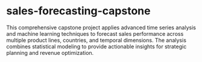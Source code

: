 # sales-forecasting-capstone
This comprehensive capstone project applies advanced time series analysis and machine learning techniques to forecast sales performance across multiple product lines, countries, and temporal dimensions. The analysis combines statistical modeling to provide actionable insights for strategic planning and revenue optimization.
